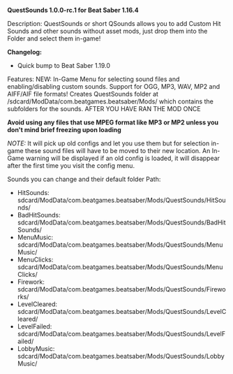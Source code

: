 __**QuestSounds 1.0.0-rc.1 for Beat Saber 1.16.4**__

Description:
QuestSounds or short QSounds allows you to add Custom Hit Sounds and other sounds without asset mods, 
just drop them into the Folder and select them in-game!

__**Changelog:**__ 
- Quick bump to Beat Saber 1.19.0

Features:
  NEW: In-Game Menu for selecting sound files and enabling/disabling custom sounds.
  Support for OGG, MP3, WAV, MP2 and AIFF/AIF file formats!
  Creates QuestSounds folder at /sdcard/ModData/com.beatgames.beatsaber/Mods/ 
  which contains the subfolders for the sounds.
  AFTER YOU HAVE RAN THE MOD ONCE
  
  **Avoid using any files that use MPEG format like MP3 or MP2 unless you don't mind brief freezing upon loading**
  
*NOTE:*
It will pick up old configs and let you use them but for selection in-game these sound files will have to be moved to their new location.
An In-Game warning will be displayed if an old config is loaded, it will disappear after the first time you visit the config menu.
  
Sounds you can change and their default folder Path:
-  HitSounds:        sdcard/ModData/com.beatgames.beatsaber/Mods/QuestSounds/HitSounds/
-  BadHitSounds:		sdcard/ModData/com.beatgames.beatsaber/Mods/QuestSounds/BadHitSounds/
-  MenuMusic:		sdcard/ModData/com.beatgames.beatsaber/Mods/QuestSounds/MenuMusic/
-  MenuClicks:		sdcard/ModData/com.beatgames.beatsaber/Mods/QuestSounds/MenuClicks/
-  Firework:         sdcard/ModData/com.beatgames.beatsaber/Mods/QuestSounds/Fireworks/
-  LevelCleared:		sdcard/ModData/com.beatgames.beatsaber/Mods/QuestSounds/LevelCleared/
-  LevelFailed:		sdcard/ModData/com.beatgames.beatsaber/Mods/QuestSounds/LevelFailed/
-  LobbyMusic:		sdcard/ModData/com.beatgames.beatsaber/Mods/QuestSounds/LobbyMusic/
